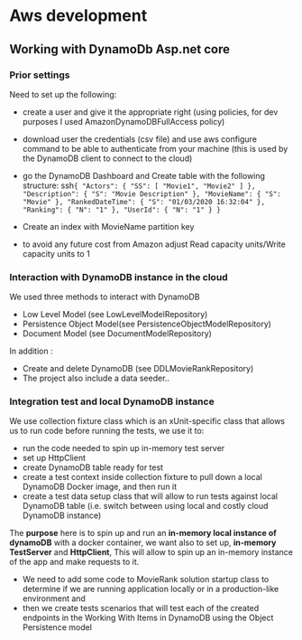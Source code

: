 
# Aws development 

## Working with DynamoDb Asp.net core

### Prior settings  

Need to set up the following:
- create a user and give it the appropriate right (using policies, for dev purposes I used AmazonDynamoDBFullAccess policy)
- download user the credentials (csv file) and use aws configure command to be able to authenticate from your machine (this is used by the DynamoDB client to connect to the cloud)
- go the DynamoDB Dashboard and Create table with the following structure: 
ssh`
{
  "Actors": {
    "SS": [
      "Movie1",
      "Movie2"
    ]
  },
  "Description": {
    "S": "Movie Description"
  },
  "MovieName": {
    "S": "Movie"
  },
  "RankedDateTime": {
    "S": "01/03/2020 16:32:04"
  },
  "Ranking": {
    "N": "1"
  },
  "UserId": {
    "N": "1"
  }
}
`

- Create an index with MovieName partition key
- to avoid any future cost from Amazon adjust Read capacity units/Write capacity units to 1


### Interaction with DynamoDB instance in the cloud 

We used three methods to interact with DynamoDB 
- Low Level Model (see LowLevelModelRepository)
- Persistence Object Model(see PersistenceObjectModelRepository)
- Document Model (see DocumentModelRepository)

In addition :
- Create and delete DynamoDB (see DDLMovieRankRepository)
- The project also include a data seeder.. 

### Integration test and local DynamoDB instance

We use collection fixture class which is an xUnit-specific class that allows us to run code before running the tests, we use it to: 
- run the code needed to spin up in-memory test server
- set up  HttpClient
- create  DynamoDB table ready for test
- create a test context inside collection fixture to pull down a local DynamoDB Docker image, and then run it
- create a test data setup class that will allow to run tests against local DynamoDB table (i.e. switch between using local and costly cloud DynamoDB instance)

The **purpose** here is to spin up and run an **in-memory local instance of dynamoDB** with a docker container, we want also to set up, **in-memory TestServer** and **HttpClient**, This will allow to spin up an in-memory instance of the app and make requests to it. 


- We need to add some code to MovieRank solution startup class to determine if we are running application locally or in a production-like environment and 
- then we create tests scenarios that will test each of the created endpoints in the Working With Items in DynamoDB using the Object Persistence model
